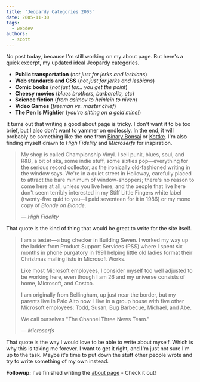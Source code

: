 ```yaml
---
title: 'Jeopardy Categories 2005'
date: 2005-11-30
tags:
  - webdev
authors:
  - scott
---
```


No post today, because I'm still working on my about page. But here's a quick excerpt, my updated ideal Jeopardy categories.

- **Public transportation** (_not just for jerks and lesbians_)
- **Web standards and CSS** (_not just for jerks and lesbians_)
- **Comic books** (_not just for... you get the point_)
- **Cheesy movies** (_blues brothers, barbarella, etc_)
- **Science fiction** (_from asimov to heinlein to niven_)
- **Video Games** (_freeman vs. master chief_)
- **The Pen Is Mightier** (_you're sitting on a gold mine!_)

It turns out that writing a good about page is tricky. I don't want it to be too brief, but I also don't want to yammer on endlessly. In the end, it will probably be something like the one from [Binary Bonsai](http://binarybonsai.com/about/) or [Kottke](http://www.kottke.org/about/). I'm also finding myself drawn to _High Fidelity_ and _Microserfs_ for inspiration.

> My shop is called Championship Vinyl. I sell punk, blues, soul, and R&B, a bit of ska, some indie stuff, some sixties pop—everything for the serious record collector, as the ironically old-fashioned writing in the window says. We're in a quiet street in Holloway, carefully placed to attract the bare minimum of window-shoppers; there's no reason to come here at all, unless you live here, and the people that live here don't seem terribly interested in my Stiff Little Fingers white label (twenty-five quid to you—I paid seventeen for it in 1986) or my mono copy of _Blonde on Blonde_.
>
> — _High Fidelity_

That quote is the kind of thing that would be great to write for the site itself.

> I am a tester—a bug checker in Building Seven. I worked my way up the ladder from Product Support Services (PSS) where I spent six months in phone purgatory in 1991 helping little old ladies format their Christmas mailing lists in Microsoft Works.
>
> Like most Microsoft employees, I consider myself too well adjusted to be working here, even though I am 26 and my universe consists of home, Microsoft, and Costco.
>
> I am originally from Bellingham, up just near the border, but my parents live in Palo Alto now. I live in a group house with five other Microsoft employees: Todd, Susan, Bug Barbecue, Michael, and Abe.
>
> We call ourselves "The Channel Three News Team."
>
> — _Microserfs_

That quote is the way I would love to be able to write about myself. Which is why this is taking me forever. I want to get it right, and I'm just not sure I'm up to the task. Maybe it's time to put down the stuff other people wrote and try to write something of my own instead.

**Followup:** I've finished writing the [about page](/about/) - Check it out!
